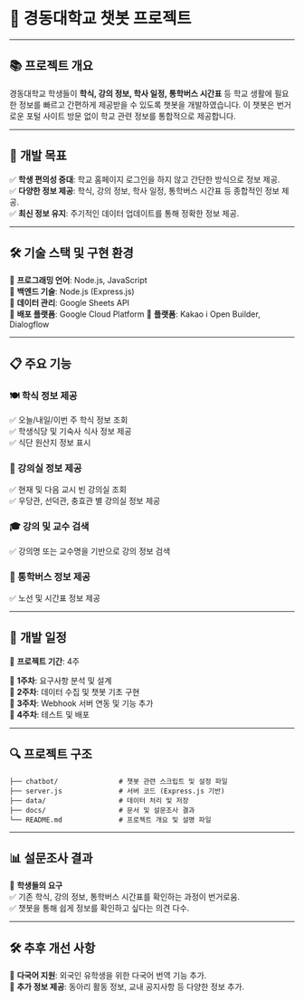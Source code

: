 # 📢 경동대학교 챗봇 프로젝트

---

## 📚 프로젝트 개요
경동대학교 학생들이 **학식, 강의 정보, 학사 일정, 통학버스 시간표** 등 학교 생활에 필요한 정보를 빠르고 간편하게 제공받을 수 있도록 챗봇을 개발하였습니다. 이 챗봇은 번거로운 포털 사이트 방문 없이 학교 관련 정보를 통합적으로 제공합니다.

---

## 🎯 개발 목표
✅ **학생 편의성 증대**: 학교 홈페이지 로그인을 하지 않고 간단한 방식으로 정보 제공.  
✅ **다양한 정보 제공**: 학식, 강의 정보, 학사 일정, 통학버스 시간표 등 종합적인 정보 제공.  
✅ **최신 정보 유지**: 주기적인 데이터 업데이트를 통해 정확한 정보 제공.

---

## 🛠️ 기술 스택 및 구현 환경
🔹 **프로그래밍 언어**: Node.js, JavaScript  
🔹 **백엔드 기술**: Node.js (Express.js)  
🔹 **데이터 관리**: Google Sheets API  
🔹 **배포 플랫폼**: Google Cloud Platform
🔹 **플랫폼**: Kakao i Open Builder, Dialogflow  

---

## 📋 주요 기능
### 🍽️ 학식 정보 제공
✅ 오늘/내일/이번 주 학식 정보 조회  
✅ 학생식당 및 기숙사 식사 정보 제공  
✅ 식단 원산지 정보 표시  

### 🏫 강의실 정보 제공
✅ 현재 및 다음 교시 빈 강의실 조회  
✅ 우당관, 선덕관, 충효관 별 강의실 정보 제공  

### 🎓 강의 및 교수 검색
✅ 강의명 또는 교수명을 기반으로 강의 정보 검색  

### 🚌 통학버스 정보 제공
✅ 노선 및 시간표 정보 제공  

---

## 📅 개발 일정
📆 **프로젝트 기간**: 4주  

🔹 **1주차**: 요구사항 분석 및 설계  
🔹 **2주차**: 데이터 수집 및 챗봇 기초 구현  
🔹 **3주차**: Webhook 서버 연동 및 기능 추가  
🔹 **4주차**: 테스트 및 배포  

---

## 🔍 프로젝트 구조
```
├── chatbot/               # 챗봇 관련 스크립트 및 설정 파일
├── server.js              # 서버 코드 (Express.js 기반)
├── data/                  # 데이터 처리 및 저장
├── docs/                  # 문서 및 설문조사 결과
└── README.md              # 프로젝트 개요 및 설명 파일
```

---

## 📊 설문조사 결과
📌 **학생들의 요구**  
✅ 기존 학식, 강의 정보, 통학버스 시간표를 확인하는 과정이 번거로움.  
✅ 챗봇을 통해 쉽게 정보를 확인하고 싶다는 의견 다수.  

---

## 🛠️ 추후 개선 사항
🔹 **다국어 지원**: 외국인 유학생을 위한 다국어 번역 기능 추가.  
🔹 **추가 정보 제공**: 동아리 활동 정보, 교내 공지사항 등 다양한 정보 추가.  
